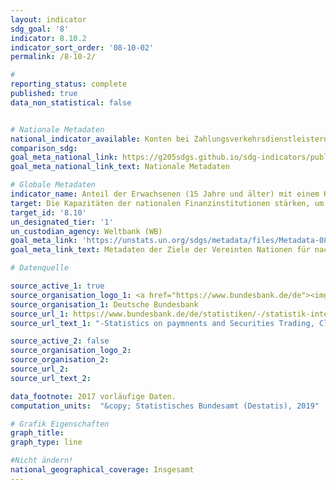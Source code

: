 ```yaml
---
layout: indicator
sdg_goal: '8'
indicator: 8.10.2
indicator_sort_order: '08-10-02'
permalink: /8-10-2/

#
reporting_status: complete
published: true
data_non_statistical: false


# Nationale Metadaten
national_indicator_available: Konten bei Zahlungsverkehrsdienstleistern
comparison_sdg:
goal_meta_national_link: https://g205sdgs.github.io/sdg-indicators/public/MetaDe/8.10.2.pdf
goal_meta_national_link_text: Nationale Metadaten

# Globale Metadaten
indicator_name: Anteil der Erwachsenen (15 Jahre und älter) mit einem Konto bei einer Bank oder einem anderen Finanzinstitut oder einem mobilen Gelddienstleistungsanbieter
target: Die Kapazitäten der nationalen Finanzinstitutionen stärken, um den Zugang zu Bank-, Versicherungs- und Finanzdienstleistungen für alle zu begünstigen und zu erweitern
target_id: '8.10'
un_designated_tier: '1'
un_custodian_agency: Weltbank (WB)
goal_meta_link: 'https://unstats.un.org/sdgs/metadata/files/Metadata-08-10-02.pdf'
goal_meta_link_text: Metadaten der Ziele der Vereinten Nationen für nachhaltige Entwicklung

# Datenquelle

source_active_1: true
source_organisation_logo_1: <a href="https://www.bundesbank.de/de"><img src="https://g205sdgs.github.io/sdg-indicators/public/logos/bundesbank.png" alt="Logo Deutsche Bundesbank" /></a>
source_organisation_1: Deutsche Bundesbank
source_url_1: https://www.bundesbank.de/de/statistiken/-/statistik-internetseiten-ueberarbeitet-796770
source_url_text_1: "-Statistics on paymnents and Securities Trading, Clearing and Settlement in Germany 2007 to 2013 – Insitutions offering payment services to non-PSPs - internet/PC-linked overnight deposits, table 4<br>-Statistics on paymnents and Securities Trading, Clearing and Settlement in Germany 2013 to 2017 – Insitutions offering payment services to non-PSPs - internet/PC-linked overnight deposits, table 4<br>-Statistics on paymnents and Securities Trading, Clearing and Settlement in Germany 2007 to 2013 – Insitutions offering payment services to non-PSPs - transferable overnight deposits, table 4<br>-Statistics on paymnents and Securities Trading, Clearing and Settlement in Germany 2013 to 2017 – Insitutions offering payment services to non-PSPs - transferable overnight deposits, table 4"

source_active_2: false
source_organisation_logo_2:
source_organisation_2:
source_url_2:
source_url_text_2:

data_footnote: 2017 vorläufige Daten.
computation_units:  "&copy; Statistisches Bundesamt (Destatis), 2019"

# Grafik Eigenschaften
graph_title:
graph_type: line

#Nicht ändern!
national_geographical_coverage: Insgesamt
---
```


